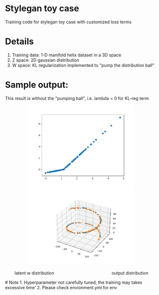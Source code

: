 # Stylegan toy case
Training code for stylegan toy case with customized loss terms

# Details
1. Training data: 1-D manifold helix dataset in a 3D space
2. Z space: 2D gaussian distribution
3. W space: KL regularization implemented to "pump the distribution ball"

# Sample output:
  This result is without the "pumping ball", i.e. lambda = 0 for KL-reg term 
<p align="center">
  <img src="https://github.com/GuangyuNie/stylegan_toy_case/blob/master/sample_image/latent_9900.png" width="350" title="latent distribution">
  <img src="https://github.com/GuangyuNie/stylegan_toy_case/blob/master/sample_image/output_9990.png" width="350" alt="output distribution">
</p>
<p align="center">
latent w distribution &emsp;&emsp;&emsp;&emsp;&emsp;&emsp;&emsp;&emsp;&emsp;&emsp;&emsp;&emsp;&emsp; output distribution
</p>
# Note
1. Hyperparameter not carefully tuned, the training may takes excessive time'
2. Please check envionment.yml for env
